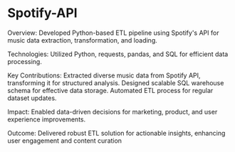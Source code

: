 # Spotify-API

Overview: Developed Python-based ETL pipeline using Spotify's API for music data extraction,
transformation, and loading.

Technologies: Utilized Python, requests, pandas, and SQL for efficient data processing.

Key Contributions: Extracted diverse music data from Spotify API, transforming it for structured analysis.
Designed scalable SQL warehouse schema for effective data storage.
Automated ETL process for regular dataset updates.

Impact: Enabled data-driven decisions for marketing, product, and user experience improvements.

Outcome: Delivered robust ETL solution for actionable insights, enhancing user engagement and
content curation

